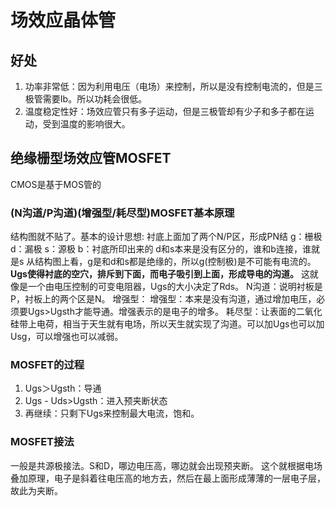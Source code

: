 # 场效应晶体管

## 好处

1. 功率非常低：因为利用电压（电场）来控制，所以是没有控制电流的，但是三极管需要Ib。所以功耗会很低。
1. 温度稳定性好：场效应管只有多子运动，但是三极管却有少子和多子都在运动，受到温度的影响很大。

## 绝缘栅型场效应管MOSFET

CMOS是基于MOS管的

### (N沟道/P沟道)(增强型/耗尽型)MOSFET基本原理

结构图就不贴了。基本的设计思想:
衬底上面加了两个N/P区，形成PN结
g：栅极
d：漏极
s：源极
b：衬底所印出来的
d和s本来是没有区分的，谁和b连接，谁就是s
从结构图上看，g是和d和s都是绝缘的，所以g(控制极)是不可能有电流的。
**Ugs使得衬底的空穴，排斥到下面，而电子吸引到上面，形成导电的沟道。**
这就像是一个由电压控制的可变电阻器，Ugs的大小决定了Rds。
N沟道：说明衬板是P，衬板上的两个区是N。
增强型：
增强型：本来是没有沟道，通过增加电压，必须要Ugs>Ugsth才能导通。增强表示的是电子的增多。
耗尽型：让表面的二氧化硅带上电荷，相当于天生就有电场，所以天生就实现了沟道。可以加Ugs也可以加Usg，可以增强也可以减弱。

### MOSFET的过程

1. Ugs＞Ugsth：导通
1. Ugs - Uds>Ugsth：进入预夹断状态
1. 再继续：只剩下Ugs来控制最大电流，饱和。

### MOSFET接法

一般是共源极接法。S和D，哪边电压高，哪边就会出现预夹断。
这个就根据电场叠加原理，电子是斜着往电压高的地方去，然后在最上面形成薄薄的一层电子层，故此为夹断。
